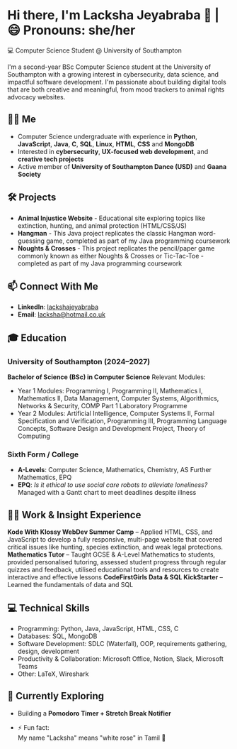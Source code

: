 # Hi there, I'm Lacksha Jeyabraba 👋 | 😄 Pronouns: she/her
💻 Computer Science Student @ University of Southampton

I'm a second-year BSc Computer Science student at the University of Southampton with a growing interest in cybersecurity, data science, and impactful software development. I'm passionate about building digital tools that are both creative and meaningful, from mood trackers to animal rights advocacy websites.

## 👩‍💻 Me
* Computer Science undergraduate with experience in **Python**, **JavaScript**, **Java**, **C**, **SQL**, **Linux**, **HTML**, **CSS** and **MongoDB**
* Interested in **cybersecurity**, **UX-focused web development**, and **creative tech projects**
* Active member of **University of Southampton Dance (USD)** and **Gaana Society**

## 🛠️ Projects
* **Animal Injustice Website** - Educational site exploring topics like extinction, hunting, and animal protection (HTML/CSS/JS)
* **Hangman** - This Java project replicates the classic Hangman word-guessing game, completed as part of my Java programming coursework
* **Noughts & Crosses** - This project replicates the pencil/paper game commonly known as either Noughts & Crosses or Tic-Tac-Toe - completed as part of my Java programming coursework

## 📫 Connect With Me
* **LinkedIn**: [lackshajeyabraba](https://www.linkedin.com/in/lacksha-jeyabraba/)
* **Email**: lacksha@hotmail.co.uk

## 🎓 Education
### University of Southampton (2024–2027)

**Bachelor of Science (BSc) in Computer Science**
Relevant Modules:

* Year 1 Modules: Programming I, Programming II, Mathematics I, Mathematics II, Data Management, Computer Systems, Algorithmics, Networks & Security, COMP Part 1 Laboratory Programme
* Year 2 Modules: Artificial Intelligence, Computer Systems II, Formal Specification and Verification, Programming III, Programming Language Concepts, Software Design and Development Project, Theory of Computing

### Sixth Form / College

* **A-Levels**: Computer Science, Mathematics, Chemistry, AS Further Mathematics, EPQ
* **EPQ**: *Is it ethical to use social care robots to alleviate loneliness?*
  Managed with a Gantt chart to meet deadlines despite illness

## 🧑‍💼 Work & Insight Experience
**Kode With Klossy WebDev Summer Camp** – Applied HTML, CSS, and JavaScript to develop a fully responsive, multi-page website that covered critical issues like hunting, species extinction, and weak legal protections.
**Mathematics Tutor** – Taught GCSE & A-Level Mathematics to students, provided personalised tutoring, assessed student progress through regular quizzes and feedback, utilised educational tools and resources to create interactive and effective lessons
**CodeFirstGirls Data & SQL KickStarter** – Learned the fundamentals of data and SQL

## 💻 Technical Skills
* Programming: Python, Java, JavaScript, HTML, CSS, C
* Databases: SQL, MongoDB
* Software Development: SDLC (Waterfall), OOP, requirements gathering, design, development
* Productivity & Collaboration: Microsoft Office, Notion, Slack, Microsoft Teams
* Other: LaTeX, Wireshark

## 🌱 Currently Exploring
* Building a **Pomodoro Timer + Stretch Break Notifier**
- ⚡ Fun fact:  
  My name "Lacksha" means "white rose" in Tamil 🌹
